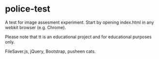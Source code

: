 police-test
===========

A test for image assesment experiment. Start by opening index.html in any webkit browser (e.g. Chrome).

Please note that tt is an educational project and for educational purposes only.

FileSaver.js, jQuery, Bootstrap, pusheen cats.